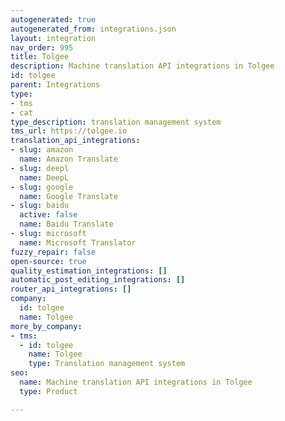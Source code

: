 ```yaml
---
autogenerated: true
autogenerated_from: integrations.json
layout: integration
nav_order: 995
title: Tolgee
description: Machine translation API integrations in Tolgee
id: tolgee
parent: Integrations
type:
- tms
- cat
type_description: translation management system
tms_url: https://tolgee.io
translation_api_integrations:
- slug: amazon
  name: Amazon Translate
- slug: deepl
  name: DeepL
- slug: google
  name: Google Translate
- slug: baidu
  active: false
  name: Baidu Translate
- slug: microsoft
  name: Microsoft Translator
fuzzy_repair: false
open-source: true
quality_estimation_integrations: []
automatic_post_editing_integrations: []
router_api_integrations: []
company:
  id: tolgee
  name: Tolgee
more_by_company:
- tms:
  - id: tolgee
    name: Tolgee
    type: Translation management system
seo:
  name: Machine translation API integrations in Tolgee
  type: Product

---
```


